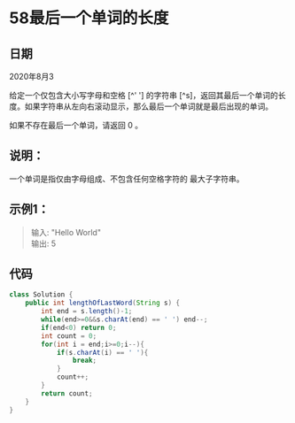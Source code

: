 # 58最后一个单词的长度

## 日期
2020年8月3

给定一个仅包含大小写字母和空格 [^' '] 的字符串 [^s]，返回其最后一个单词的长度。如果字符串从左向右滚动显示，那么最后一个单词就是最后出现的单词。

如果不存在最后一个单词，请返回 0 。

## 说明：
一个单词是指仅由字母组成、不包含任何空格字符的 最大子字符串。

## 示例1：
>输入: "Hello World"  
输出: 5

## 代码
```java
class Solution {
    public int lengthOfLastWord(String s) {
        int end = s.length()-1;
        while(end>=0&&s.charAt(end) == ' ') end--;
        if(end<0) return 0;
        int count = 0;
        for(int i = end;i>=0;i--){
            if(s.charAt(i) == ' '){
                break;
            }
            count++;
        }
        return count;
    }
}
```

